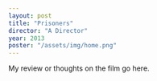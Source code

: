 ```yaml
---
layout: post
title: "Prisoners"
director: "A Director"
year: 2013
poster: "/assets/img/home.png"
---
```


My review or thoughts on the film go here.
